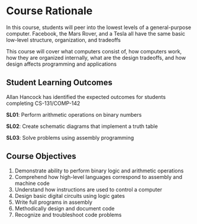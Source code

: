 # Course Rationale
In this course, students will peer into the lowest levels of a general-purpose computer. Facebook, the Mars Rover, and a Tesla all have the same basic low-level structure, organization, and tradeoffs

This course will cover what computers consist of, how computers work, how they are organized internally, what are the design tradeoffs, and how design affects programming and applications

## Student Learning Outcomes
Allan Hancock has identified the expected outcomes for students completing CS-131/COMP-142

**SL01**: Perform arithmetic operations on binary numbers

**SL02**: Create schematic diagrams that implement a truth table

**SL03**: Solve problems using assembly programming

## Course Objectives
1. Demonstrate ability to perform binary logic and arithmetic operations
1. Comprehend how high-level languages correspond to assembly and machine code
1. Understand how instructions are used to control a computer
1. Design basic digital circuits using logic gates
1. Write full programs in assembly
1. Methodically design and document code
1. Recognize and troubleshoot code problems